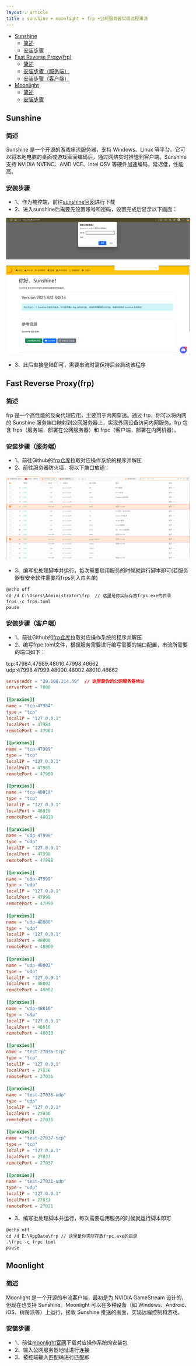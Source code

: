 ```yaml
---
layout : article
title : sunshine + moonlight + frp +公网服务器实现远程串流
---
```


<!-- TOC -->

- [Sunshine](#sunshine)
  - [简述](#简述)
  - [安装步骤](#安装步骤)
- [Fast Reverse Proxy(frp)](#fast-reverse-proxyfrp)
  - [简述](#简述-1)
  - [安装步骤（服务端）](#安装步骤服务端)
  - [安装步骤（客户端）](#安装步骤客户端)
- [Moonlight](#moonlight)
  - [简述](#简述-2)
  - [安装步骤](#安装步骤-1)

<!-- /TOC -->

## Sunshine

### 简述

Sunshine 是一个开源的游戏串流服务器，支持 Windows、Linux 等平台。它可以将本地电脑的桌面或游戏画面编码后，通过网络实时推送到客户端。Sunshine 支持 NVIDIA NVENC、AMD VCE、Intel QSV 等硬件加速编码，延迟低，性能高。

### 安装步骤

- 1、作为被控端，前往[sunshine官网](https://app.lizardbyte.dev/Sunshine/?lng=zh-CN)进行下载
- 2、进入sunshine后需要先设置账号和密码，设置完成后显示以下画面：

![sunshine登陆](https://raw.githubusercontent.com/BugLeesir/image_host01/main/blogs_img/20250827090335.png)

![sunshine主界面](https://raw.githubusercontent.com/BugLeesir/image_host01/main/blogs_img/20250827092007.png)

- 3、此后直接登陆即可，需要串流时需保持后台启动该程序

## Fast Reverse Proxy(frp)

### 简述

frp 是一个高性能的反向代理应用，主要用于内网穿透。通过 frp，你可以将内网的 Sunshine 服务端口映射到公网服务器上，实现外网设备访问内网服务。frp 包含 frps（服务端，部署在公网服务器）和 frpc（客户端，部署在内网机器）。

### 安装步骤（服务端）

- 1、前往Github的[frp仓库](https://github.com/fatedier/frp/tree/dev)拉取对应操作系统的程序并解压
- 2、前往服务器防火墙，将以下端口放通：

![frp放行端口](https://raw.githubusercontent.com/BugLeesir/image_host01/main/blogs_img/20250827125811.png)

- 3、编写批处理脚本并运行，每次需要启用服务的时候就运行脚本即可(若服务器有安全软件需要将frps列入白名单)

```batch
@echo off
cd /d C:\Users\Administrator\frp  // 这里是你实际存放frps.exe的目录
frps -c frps.toml
pause
```

### 安装步骤（客户端）

- 1、前往Github的[frp仓库](https://github.com/fatedier/frp/tree/dev)拉取对应操作系统的程序并解压
- 2、编写frpc.toml文件，根据服务需要进行编写需要的端口配置，串流所需要的端口如下：

tcp:47984.47989.48010.47998.46662
udp:47998.47999.48000.48002.48010.46662

```toml
serverAddr = "39.108.214.39"  // 这里是你的公网服务器地址
serverPort = 7000

[[proxies]]
name = "tcp-47984"
type = "tcp"
localIP = "127.0.0.1"
localPort = 47984
remotePort = 47984

[[proxies]]
name = "tcp-47989"
type = "tcp"
localIP = "127.0.0.1"
localPort = 47989
remotePort = 47989

[[proxies]]
name = "tcp-48010"
type = "tcp"
localIP = "127.0.0.1"
localPort = 48010
remotePort = 48010

[[proxies]]
name = "udp-47998"
type = "udp"
localIP = "127.0.0.1"
localPort = 47998
remotePort = 47998

[[proxies]]
name = "udp-47999"
type = "udp"
localIP = "127.0.0.1"
localPort = 47999
remotePort = 47999

[[proxies]]
name = "udp-48000"
type = "udp"
localIP = "127.0.0.1"
localPort = 48000
remotePort = 48000

[[proxies]]
name = "udp-48002"
type = "udp"
localIP = "127.0.0.1"
localPort = 48002
remotePort = 48002

[[proxies]]
name = "udp-48010"
type = "udp"
localIP = "127.0.0.1"
localPort = 48010
remotePort = 48010

[[proxies]]
name = "test-27036-tcp"
type = "tcp"
localIP = "127.0.0.1"
localPort = 27036
remotePort = 27036

[[proxies]]
name = "test-27036-udp"
type = "udp"
localIP = "127.0.0.1"
localPort = 27036
remotePort = 27036

[[proxies]]
name = "test-27037-tcp"
type = "tcp"
localIP = "127.0.0.1"
localPort = 27037
remotePort = 27037

[[proxies]]
name = "test-27031-udp"
type = "udp"
localIP = "127.0.0.1"
localPort = 27031
remotePort = 27031
```

- 3、编写批处理脚本并运行，每次需要启用服务的时候就运行脚本即可

```batch
@echo off
cd /d E:\AppDate\frp // 这里是你实际存放frpc.exe的目录
.\frpc -c frpc.toml
pause
```

## Moonlight

### 简述

Moonlight 是一个开源的串流客户端，最初是为 NVIDIA GameStream 设计的，但现在也支持 Sunshine。Moonlight 可以在多种设备（如 Windows、Android、iOS、树莓派等）上运行，接收 Sunshine 推送的画面，实现远程控制和游戏。

### 安装步骤

- 1、前往[moonlight官网](https://moonlight-stream.org/)下载对应操作系统的安装包
- 2、输入公网服务器地址进行连接
- 3、被控端输入匹配码进行匹配即
